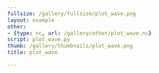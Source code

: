 ```yaml
---
fullsize: /gallery/fullsize/plot_wave.png
layout: example
other:
- {type: nc, url: /gallery/other/plot_wave.nc}
script: plot_wave.py
thumb: /gallery/thumbnails/plot_wave.png
title: plot_wave

---
```

